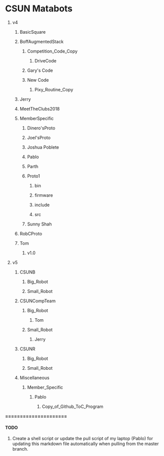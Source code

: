 # **CSUN Matabots**

1. v4

     1. BasicSquare

     1. BoffAugmentedStack

           1. Competition_Code_Copy

                 1. DriveCode

           1. Gary's Code

           1. New Code

                 1. Pixy_Routine_Copy

     1. Jerry

     1. MeetTheClubs2018

     1. MemberSpecific

           1. Dinero'sProto

           1. Joel'sProto

           1. Joshua Poblete

           1. Pablo

           1. Parth

           1. Proto1

                 1. bin

                 1. firmware

                 1. include

                 1. src

           1. Sunny Shah

     1. RobCProto

     1. Tom

           1. v1.0

1. v5

     1. CSUNB

           1. Big_Robot

           1. Small_Robot

     1. CSUNCompTeam

           1. Big_Robot

                 1. Tom

           1. Small_Robot

                 1. Jerry

     1. CSUNR

           1. Big_Robot

           1. Small_Robot

     1. Miscellaneous

           1. Member_Specific

                 1. Pablo

                       1. Copy_of_Github_ToC_Program

**=====================**
#### TODO

1. Create a shell script or update the pull script of my laptop (Pablo) for updating this markdown file automatically  when pulling from the master branch.
